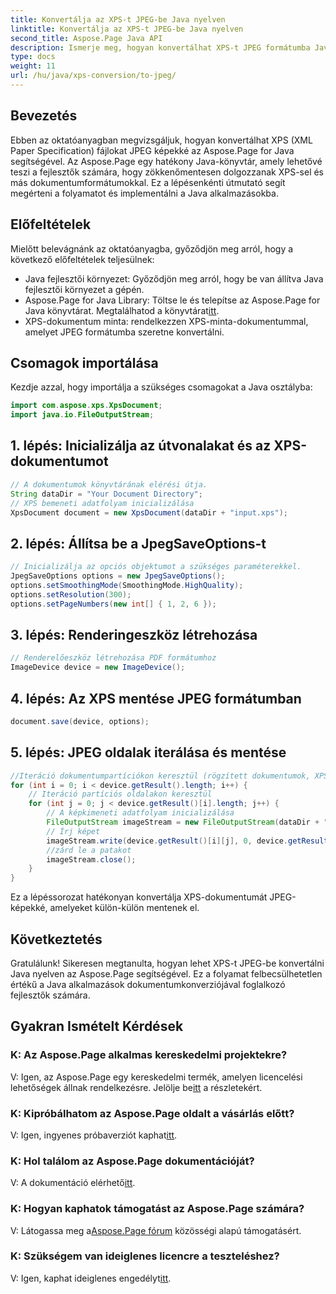 ```yaml
---
title: Konvertálja az XPS-t JPEG-be Java nyelven
linktitle: Konvertálja az XPS-t JPEG-be Java nyelven
second_title: Aspose.Page Java API
description: Ismerje meg, hogyan konvertálhat XPS-t JPEG formátumba Java nyelven az Aspose.Page segítségével. Átfogó útmutató lépésről lépésre a zökkenőmentes integráció érdekében.
type: docs
weight: 11
url: /hu/java/xps-conversion/to-jpeg/
---
```

## Bevezetés
Ebben az oktatóanyagban megvizsgáljuk, hogyan konvertálhat XPS (XML Paper Specification) fájlokat JPEG képekké az Aspose.Page for Java segítségével. Az Aspose.Page egy hatékony Java-könyvtár, amely lehetővé teszi a fejlesztők számára, hogy zökkenőmentesen dolgozzanak XPS-sel és más dokumentumformátumokkal. Ez a lépésenkénti útmutató segít megérteni a folyamatot és implementálni a Java alkalmazásokba.
## Előfeltételek
Mielőtt belevágnánk az oktatóanyagba, győződjön meg arról, hogy a következő előfeltételek teljesülnek:
- Java fejlesztői környezet: Győződjön meg arról, hogy be van állítva Java fejlesztői környezet a gépén.
-  Aspose.Page for Java Library: Töltse le és telepítse az Aspose.Page for Java könyvtárat. Megtalálhatod a könyvtárat[itt](https://releases.aspose.com/page/java/).
- XPS-dokumentum minta: rendelkezzen XPS-minta-dokumentummal, amelyet JPEG formátumba szeretne konvertálni.
## Csomagok importálása
Kezdje azzal, hogy importálja a szükséges csomagokat a Java osztályba:
```java
import com.aspose.xps.XpsDocument;
import java.io.FileOutputStream;
```
## 1. lépés: Inicializálja az útvonalakat és az XPS-dokumentumot
```java
// A dokumentumok könyvtárának elérési útja.
String dataDir = "Your Document Directory";
// XPS bemeneti adatfolyam inicializálása
XpsDocument document = new XpsDocument(dataDir + "input.xps");
```
## 2. lépés: Állítsa be a JpegSaveOptions-t
```java
// Inicializálja az opciós objektumot a szükséges paraméterekkel.
JpegSaveOptions options = new JpegSaveOptions();
options.setSmoothingMode(SmoothingMode.HighQuality);
options.setResolution(300);
options.setPageNumbers(new int[] { 1, 2, 6 });
```
## 3. lépés: Renderingeszköz létrehozása
```java
// Renderelőeszköz létrehozása PDF formátumhoz
ImageDevice device = new ImageDevice();
```
## 4. lépés: Az XPS mentése JPEG formátumban
```java
document.save(device, options);
```
## 5. lépés: JPEG oldalak iterálása és mentése
```java
//Iteráció dokumentumpartíciókon keresztül (rögzített dokumentumok, XPS kifejezéssel)
for (int i = 0; i < device.getResult().length; i++) {
    // Iteráció partíciós oldalakon keresztül
    for (int j = 0; j < device.getResult()[i].length; j++) {
        // A képkimeneti adatfolyam inicializálása
        FileOutputStream imageStream = new FileOutputStream(dataDir + "XPStoJPEG" + "_" + (i + 1) + "_" + (j + 1) + ".jpeg");
        // Írj képet
        imageStream.write(device.getResult()[i][j], 0, device.getResult()[i][j].length);
        //zárd le a patakot
        imageStream.close();
    }
}
```
Ez a lépéssorozat hatékonyan konvertálja XPS-dokumentumát JPEG-képekké, amelyeket külön-külön mentenek el.
## Következtetés
Gratulálunk! Sikeresen megtanulta, hogyan lehet XPS-t JPEG-be konvertálni Java nyelven az Aspose.Page segítségével. Ez a folyamat felbecsülhetetlen értékű a Java alkalmazások dokumentumkonverziójával foglalkozó fejlesztők számára.
## Gyakran Ismételt Kérdések

### K: Az Aspose.Page alkalmas kereskedelmi projektekre?
 V: Igen, az Aspose.Page egy kereskedelmi termék, amelyen licencelési lehetőségek állnak rendelkezésre. Jelölje be[itt](https://purchase.aspose.com/buy) a részletekért.
### K: Kipróbálhatom az Aspose.Page oldalt a vásárlás előtt?
 V: Igen, ingyenes próbaverziót kaphat[itt](https://releases.aspose.com/).
### K: Hol találom az Aspose.Page dokumentációját?
 V: A dokumentáció elérhető[itt](https://reference.aspose.com/page/java/).
### K: Hogyan kaphatok támogatást az Aspose.Page számára?
 V: Látogassa meg a[Aspose.Page fórum](https://forum.aspose.com/c/page/39) közösségi alapú támogatásért.
### K: Szükségem van ideiglenes licencre a teszteléshez?
 V: Igen, kaphat ideiglenes engedélyt[itt](https://purchase.aspose.com/temporary-license/).
